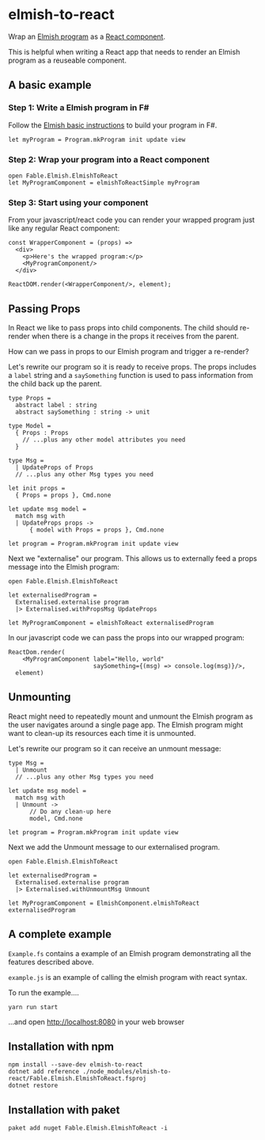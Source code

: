 # elmish-to-react

Wrap an [Elmish program](https://elmish.github.io/elmish/) as a [React component](https://reactjs.org/).

This is helpful when writing a React app that needs to render an Elmish program as a reuseable component.

## A basic example

### Step 1: Write a Elmish program in F\#

Follow the [Elmish basic instructions](https://elmish.github.io/elmish/basics.html) to build your program in F#.

```F#
let myProgram = Program.mkProgram init update view
```

### Step 2: Wrap your program into a React component

```F#
open Fable.Elmish.ElmishToReact
let MyProgramComponent = elmishToReactSimple myProgram
```

### Step 3: Start using your component

From your javascript/react code you can render your wrapped program just like any regular React component:

```JSX
const WrapperComponent = (props) =>
  <div>
    <p>Here's the wrapped program:</p>
    <MyProgramComponent/>
  </div>

ReactDOM.render(<WrapperComponent/>, element);
```

## Passing Props

In React we like to pass props into child components.  The child should re-render when there is a change in
the props it receives from the parent.

How can we pass in props to our Elmish program and trigger a re-render?

Let's rewrite our program so it is ready to receive props. The props includes a `label` string and a `saySomething`
function is used to pass information from the child back up the parent.

```F#
type Props =
  abstract label : string
  abstract saySomething : string -> unit

type Model =
  { Props : Props
    // ...plus any other model attributes you need
  }

type Msg =
  | UpdateProps of Props
  // ...plus any other Msg types you need

let init props =
  { Props = props }, Cmd.none

let update msg model =
  match msg with
  | UpdateProps props ->
      { model with Props = props }, Cmd.none

let program = Program.mkProgram init update view
```

Next we "externalise" our program. This allows us to externally feed a props message into the Elmish program:

```F#
open Fable.Elmish.ElmishToReact

let externalisedProgram =
  Externalised.externalise program
  |> Externalised.withPropsMsg UpdateProps

let MyProgramComponent = elmishToReact externalisedProgram
```

In our javascript code we can pass the props into our wrapped program:

```JSX
ReactDom.render(
    <MyProgramComponent label="Hello, world"
                        saySomething={(msg) => console.log(msg)}/>,
  element)
```

## Unmounting

React might need to repeatedly mount and unmount the Elmish program as the user navigates around a
single page app. The Elmish program might want to clean-up its resources each time it is unmounted.

Let's rewrite our program so it can receive an unmount message:

```F#
type Msg =
  | Unmount
  // ...plus any other Msg types you need

let update msg model =
  match msg with
  | Unmount ->
      // Do any clean-up here
      model, Cmd.none

let program = Program.mkProgram init update view
```

Next we add the Unmount message to our externalised program.

```F#
open Fable.Elmish.ElmishToReact

let externalisedProgram =
  Externalised.externalise program
  |> Externalised.withUnmountMsg Unmount

let MyProgramComponent = ElmishComponent.elmishToReact externalisedProgram
```

## A complete example

`Example.fs` contains a example of an Elmish program demonstrating all the features described above.

`example.js` is an example of calling the elmish program with react syntax.

To run the example....

    yarn run start

...and open [http://localhost:8080](http://localhost:8080) in your web browser

## Installation with npm

    npm install --save-dev elmish-to-react
    dotnet add reference ./node_modules/elmish-to-react/Fable.Elmish.ElmishToReact.fsproj
    dotnet restore

## Installation with paket

    paket add nuget Fable.Elmish.ElmishToReact -i
